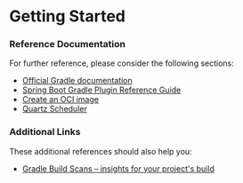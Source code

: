 # Getting Started

### Reference Documentation
For further reference, please consider the following sections:

* [Official Gradle documentation](https://docs.gradle.org)
* [Spring Boot Gradle Plugin Reference Guide](https://docs.spring.io/spring-boot/3.4.5/gradle-plugin)
* [Create an OCI image](https://docs.spring.io/spring-boot/3.4.5/gradle-plugin/packaging-oci-image.html)
* [Quartz Scheduler](https://docs.spring.io/spring-boot/3.4.5/reference/io/quartz.html)

### Additional Links
These additional references should also help you:

* [Gradle Build Scans – insights for your project's build](https://scans.gradle.com#gradle)

